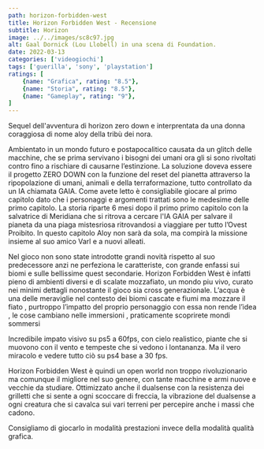 ```yaml
---
path: horizon-forbidden-west
title: Horizon Forbidden West - Recensione
subtitle: Horizon
image: ../../images/sc8c97.jpg
alt: Gaal Dornick (Lou Llobell) in una scena di Foundation.
date: 2022-03-13
categories: ['videogiochi']
tags: ['guerilla', 'sony', 'playstation']
ratings: [
	{name: "Grafica", rating: "8.5"},
	{name: "Storia", rating: "8.5"},
	{name: "Gameplay", rating: "9"},
]
---
```


Sequel dell'avventura di horizon zero down e interprentata da una donna coraggiosa di nome aloy della tribù dei nora.

Ambientato in un mondo futuro e postapocalitico causata da un glitch delle macchine, che se prima servivano i bisogni dei umani ora  gli si sono rivoltati contro fino a rischiare di causarne l’estinzione. La soluzione doveva essere il progetto ZERO DOWN con la funzione del reset del pianetta attraverso la ripopolazione di umani, animali e della terraformazione, tutto controllato da un IA chiamata GAIA. Come avete letto è consigliabile giocare al primo capitolo dato che i personaggi e argomenti trattati sono le medesime delle primo capitolo.
La storia riparte 6 mesi dopo il primo primo capitolo con la salvatrice di Meridiana che si ritrova a cercare l'IA GAIA per salvare il pianeta da una piaga mistesriosa ritrovandosi a viaggiare per tutto l’Ovest Proibito. In questo capitolo Aloy non sarà da sola, ma compirà la missione insieme al suo amico Varl e a nuovi alleati.

Nel gioco non sono state introdotte grandi novità rispetto al suo predecessore anzi ne perfeziona le caratteriste, con grande enfassi sui biomi e sulle bellissime quest secondarie. Horizon Forbidden West è infatti pieno di ambienti diversi e di scalate mozzafiato, un mondo piu vivo, curato nei minimi dettagli nonostante il gioco sia cross generazionale.
L’acqua è una delle meraviglie nel contesto dei biomi cascate e fiumi ma mozzare il fiato , purtroppo l’impatto del proprio personaggio con essa non rende l’idea , le cose cambiano nelle immersioni , praticamente scoprirete mondi sommersi

Incredibile impato visivo su ps5 a 60fps, con cielo realistico, piante che si muovono con il vento e tempeste che si vedono i lontananza. Ma il vero miracolo e vedere tutto ciò su ps4 base a 30 fps.

Horizon Forbidden West è quindi un open world non troppo rivoluzionario ma comunque il migliore nel suo genere, con tante macchine e armi nuove e vecchie da studiare.
Ottimizzato anche il dualsense con la resistenza dei grilletti che si sente a ogni scoccare di freccia, la vibrazione del dualsense a ogni creatura che si cavalca sui vari terreni per percepire anche i massi che cadono.

Consigliamo di giocarlo in modalità prestazioni invece della modalità qualità grafica.